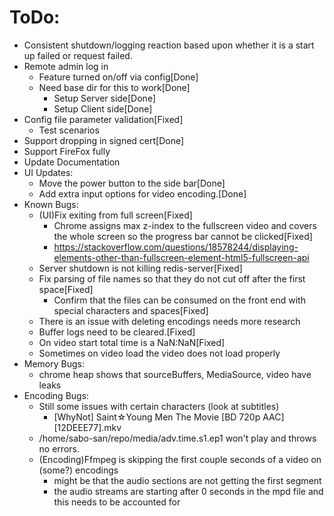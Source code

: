 # ToDo:
  - Consistent shutdown/logging reaction based upon whether it is a start up failed or request failed.
  - Remote admin log in
    - Feature turned on/off via config[Done]
    - Need base dir for this to work[Done]
      - Setup Server side[Done]
      - Setup Client side[Done]
  - Config file parameter validation[Fixed]
    - Test scenarios
  - Support dropping in signed cert[Done]
  - Support FireFox fully
  - Update Documentation
  - UI Updates:
    - Move the power button to the side bar[Done]
    - Add extra input options for video encoding.[Done]
  - Known Bugs:
    - (UI)Fix exiting from full screen[Fixed]
      - Chrome assigns max z-index to the fullscreen video and covers the whole screen so the progress bar cannot be clicked[Fixed]
      - https://stackoverflow.com/questions/18578244/displaying-elements-other-than-fullscreen-element-html5-fullscreen-api
    - Server shutdown is not killing redis-server[Fixed]
    - Fix parsing of file names so that they do not cut off after the first space[Fixed]
      - Confirm that the files can be consumed on the front end with special characters and spaces[Fixed]
    - There is an issue with deleting encodings needs more research
    - Buffer logs need to be cleared.[Fixed]
    - On video start total time is a NaN:NaN[Fixed]
    - Sometimes on video load the video does not load properly
  - Memory Bugs:
    - chrome heap shows that sourceBuffers, MediaSource, video have leaks
  - Encoding Bugs:
    - Still some issues with certain characters (look at subtitles)
      - [WhyNot] Saint☆Young Men The Movie [BD 720p AAC][12DEEE77].mkv
    - /home/sabo-san/repo/media/adv.time.s1.ep1 won't play and throws no errors.
    - (Encoding)Ffmpeg is skipping the first couple seconds of a video on (some?) encodings
      - might be that the audio sections are not getting the first segment
      - the audio streams are starting after 0 seconds in the mpd file and this needs to be accounted for
